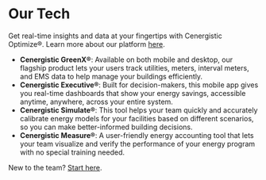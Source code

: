 # Our Tech

Get real-time insights and data at your fingertips with Cenergistic Optimize®. Learn more about our platform [here](https://cenergistic.com/our-technology/).

- **Cenergistic GreenX®**: Available on both mobile and desktop, our flagship product lets your users track utilities, meters, interval meters, and EMS data to help manage your buildings efficiently.
- **Cenergistic Executive®**: Built for decision-makers, this mobile app gives you real-time dashboards that show your energy savings, accessible anytime, anywhere, across your entire system.
- **Cenergistic Simulate®**: This tool helps your team quickly and accurately calibrate energy models for your facilities based on different scenarios, so you can make better-informed building decisions.
- **Cenergistic Measure®**: A user-friendly energy accounting tool that lets your team visualize and verify the performance of your energy program with no special training needed.

New to the team? [Start here](<../New Contributor Guide.md>).
